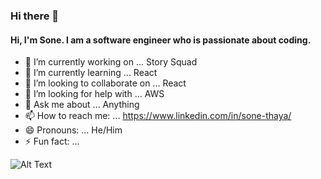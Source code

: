 ### Hi there 👋



#### Hi, I'm Sone. I am a software engineer who is passionate about coding.

- 🔭 I’m currently working on ... Story Squad 
- 🌱 I’m currently learning ... React
- 👯 I’m looking to collaborate on ... React
- 🤔 I’m looking for help with ... AWS
- 💬 Ask me about ... Anything
- 📫 How to reach me: ... https://www.linkedin.com/in/sone-thaya/
- 😄 Pronouns: ... He/Him
- ⚡ Fun fact: ...

![Alt Text](https://media.giphy.com/media/vFKqnCdLPNOKc/giphy.gif)
